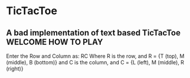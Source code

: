# TicTacToe
A bad implementation of text based TicTacToe
WELCOME
HOW TO PLAY
-----------
Enter the Row and Column as: RC
Where R is the row, and R = {T (top), M (middle), B (bottom)}
and C is the column, and C = {L (left), M (middle), R (right)}
